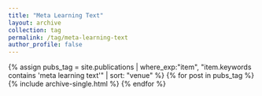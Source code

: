 ```yaml
---
title: "Meta Learning Text"
layout: archive
collection: tag
permalink: /tag/meta-learning-text
author_profile: false
---
```


{% assign pubs_tag = site.publications | where_exp:"item", "item.keywords contains 'meta learning text'" | sort: "venue" %}
{% for post in pubs_tag %}
  {% include archive-single.html %}
{% endfor %}